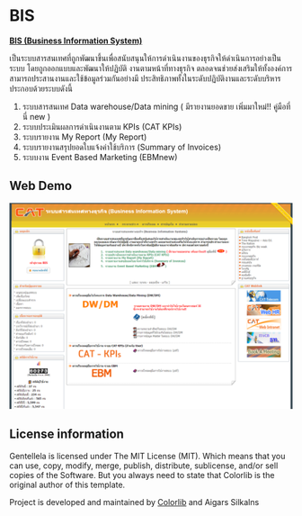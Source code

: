# BIS
**[BIS (Business Information System)](https://bis.cattelecom.com)**

เป็นระบบสารสนเทศที่ถูกพัฒนาขึ้นเพื่อสนับสนุนให้การดำเนินงานของธุรกิจให้ดำเนินการอย่างเป็นระบบ โดยถูกออกแบบและพัฒนาให้ปฏิบัติ งานตามหน้าที่ทางธุรกิจ ตลอดจนช่วยส่งเสริมให้ทั้งองค์การ สามารถประสานงานและใช้ข้อมูลร่วมกันอย่างมี ประสิทธิภาพทั้งในระดับปฏิบัติงานและระดับบริหาร ประกอบด้วยระบบดังนี้

1.  ระบบสารสนเทศ Data warehouse/Data mining ( มีรายงานยอดขาย เพิ่มมาใหม่!! คู่มือที่นี่ new )
2.  ระบบประเมินผลการดำเนินงานตาม KPIs (CAT KPIs)
3.  ระบบรายงาน My Report (My Report)
4.  ระบบรายงานสรุปยอดใบแจ้งค่าใช้บริการ (Summary of Invoices)  
5.  ระบบงาน Event Based Marketing (EBMnew)

  

## Web Demo
![Gentelella Bootstrap Admin Template](https://github.com/CATtelecomProjects/BIS/blob/master/images/WebLayout.png?raw=true "BIS Browser Preview")


## License information
Gentellela is licensed under The MIT License (MIT). Which means that you can use, copy, modify, merge, publish, distribute, sublicense, and/or sell copies of the Software. But you always need to state that Colorlib is the original author of this template.

Project is developed and maintained by [Colorlib](https://colorlib.com/ "Colorlib - Make Your First Blog") and Aigars Silkalns
